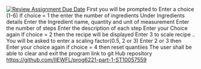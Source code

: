 [![Review Assignment Due Date](https://classroom.github.com/assets/deadline-readme-button-24ddc0f5d75046c5622901739e7c5dd533143b0c8e959d652212380cedb1ea36.svg)](https://classroom.github.com/a/Oa99dRjC)
First you will be prompted to Enter a choice (1-6)
If choice = 1  the enter the number of ingredients
Under Ingredients details Enter the Ingredient name, quantity and unit of measurement
Enter the number of steps 
Enter the description of each step
Enter your Choice again
If choice = 2 then the recipe will be displayed 
Enter 3 to scale recipe .. You will be asked to enter a scaling factor(0.5, 2 or 3)
Enter 2 or 3 then Enter your choice again
if choice = 4 then reset quantiies
The user shall be able to clear and exit the program
link to git Hub repository https://github.com/IIEWFL/prog6221-part-1-ST10057559

